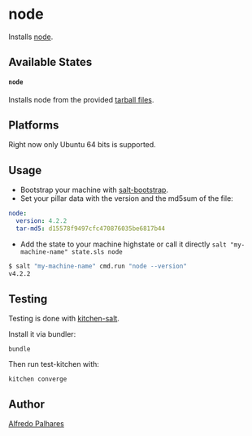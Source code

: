 # node

Installs [node](https://nodejs.org/).

## Available States

#### ``node``

Installs node from the provided [tarball files](https://nodejs.org/dist/).

## Platforms

Right now only Ubuntu 64 bits is supported.

## Usage

 * Bootstrap your machine with [salt-bootstrap](https://github.com/saltstack/salt-bootstrap).
 * Set your pillar data with the version and the md5sum of the file:
```yaml
node:
  version: 4.2.2
  tar-md5: d15578f9497cfc470876035be6817b44
```
 * Add the state to your machine highstate or call it directly ``salt "my-machine-name" state.sls node``

```bash
$ salt "my-machine-name" cmd.run "node --version"
v4.2.2
```

## Testing

Testing is done with [kitchen-salt](https://github.com/simonmcc/kitchen-salt).

Install it via bundler:

```
bundle
```

Then run test-kitchen with:

```
kitchen converge
```

## Author

[Alfredo Palhares](https://github.com/masterkorp)
